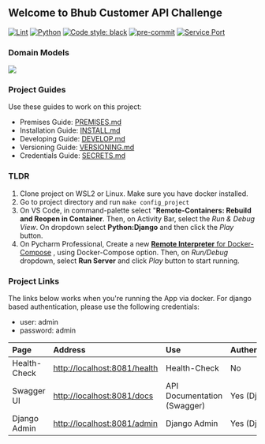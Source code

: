 ## Welcome to Bhub Customer API Challenge

[![Lint](https://github.com/chrismaille/bhub_challenge/workflows/pull_request/badge.svg)](https://github.com/chrismaille/bhub_challenge/actions)
[![Python](https://img.shields.io/badge/python-3.10-green)](https://www.python.org)
[![Code style: black](https://img.shields.io/badge/code%20style-black-000000.svg)](https://github.com/psf/black)
[![pre-commit](https://img.shields.io/badge/pre--commit-enabled-brightgreen?logo=pre-commit&logoColor=white)](https://github.com/pre-commit/pre-commit)
[![Service Port](https://img.shields.io/badge/Port-8081-yellow)]()

### Domain Models

[![](https://mermaid.ink/img/pako:eNrVVlFv2jAQ_itWnml_AG9A0g1BoYJ00iSk6LCv4JHYme1Mywj_fXZICjFk0t5aS1Gc7_vOPt-d7RwDKhkGwwBVyGGnINsIYtvkdR0vn6MVOVUPD9Xx_TsZheEqWq_JkOxBe9rK104my9dFfE_7Ps6penysKnIZlsosTzFDYW5MmuEak_FoMfuXnhzP364VBWeEFtrIDFVi-y-zC6mNIgZ-W7iLvXGlTSIgwy6ewg2MosjIDgVDRTbB82geDchTdH4v46_RahNcxKAUlCRHpaWANMmVFLLI9EXAwCBRuON2NjBcisQhVzxSnkHq3ikoZAkXNgqel5gBT7sQxdROt5fC91wbMIW2no8m8fSb9Xk8X05mUTggYTSP4ii8dt-NtE0lPSQKwS6h67fhGZ5p6xcYcoel1s7U7B2yyFk_yTBFn3TutEbbsou3-mv8h3WZ5FCmEphdcbxHIhXfcZsKG_OfBWrjJoR2yaeewu2tLmBModZ-ld2U4JNPXhlec3WGWs6UOVqvx9P5fLr4UufHJmz13U9Qq7_sjg-XiK2UKQFq-C_siXSz3_sjTakshPn_SG9BHHyiLmuHbxUIur9DNNN9mkD2VWpPgbrh7YPoucLcMcSph1JuSt-2c0jVIhcv5en-8Dxxl86niWN90Rx7SujlXgl1l-fg7nXxwRfctmAQ2B1k7xFmfxDqAGwCs7enySYY2i4DdXDnzsnqztNGjBupguEbpBoHARRGrktBg6FRBbai5j-jUZ3-Ak9Bm0A)](https://mermaid.live/edit#pako:eNrVVlFv2jAQ_itWnml_AG9A0g1BoYJ00iSk6LCv4JHYme1Mywj_fXZICjFk0t5aS1Gc7_vOPt-d7RwDKhkGwwBVyGGnINsIYtvkdR0vn6MVOVUPD9Xx_TsZheEqWq_JkOxBe9rK104my9dFfE_7Ps6penysKnIZlsosTzFDYW5MmuEak_FoMfuXnhzP364VBWeEFtrIDFVi-y-zC6mNIgZ-W7iLvXGlTSIgwy6ewg2MosjIDgVDRTbB82geDchTdH4v46_RahNcxKAUlCRHpaWANMmVFLLI9EXAwCBRuON2NjBcisQhVzxSnkHq3ikoZAkXNgqel5gBT7sQxdROt5fC91wbMIW2no8m8fSb9Xk8X05mUTggYTSP4ii8dt-NtE0lPSQKwS6h67fhGZ5p6xcYcoel1s7U7B2yyFk_yTBFn3TutEbbsou3-mv8h3WZ5FCmEphdcbxHIhXfcZsKG_OfBWrjJoR2yaeewu2tLmBModZ-ld2U4JNPXhlec3WGWs6UOVqvx9P5fLr4UufHJmz13U9Qq7_sjg-XiK2UKQFq-C_siXSz3_sjTakshPn_SG9BHHyiLmuHbxUIur9DNNN9mkD2VWpPgbrh7YPoucLcMcSph1JuSt-2c0jVIhcv5en-8Dxxl86niWN90Rx7SujlXgl1l-fg7nXxwRfctmAQ2B1k7xFmfxDqAGwCs7enySYY2i4DdXDnzsnqztNGjBupguEbpBoHARRGrktBg6FRBbai5j-jUZ3-Ak9Bm0A)

### Project Guides

Use these guides to work on this project:

* Premises Guide: [PREMISES.md](docs/PREMISES.md)
* Installation Guide: [INSTALL.md](docs/INSTALL.md)
* Developing Guide: [DEVELOP.md](docs/DEVELOP.md)
* Versioning Guide: [VERSIONING.md](docs/VERSIONING.md)
* Credentials Guide: [SECRETS.md](docs/SECRETS.md)

### TLDR
1. Clone project on WSL2 or Linux. Make sure you have docker installed.
2. Go to project directory and run `make config_project`
3. On VS Code, in command-palette select "**Remote-Containers: Rebuild and Reopen in
   Container**. Then, on Activity Bar, select the *Run & Debug View*. On dropdown select
   **Python:Django** and then click the _Play_ button.
4. On Pycharm Professional, Create a new
   [**Remote Interpreter** for Docker-Compose](https://www.jetbrains.com/help/pycharm/using-docker-as-a-remote-interpreter.html)
   , using Docker-Compose option. Then, on *Run/Debug* dropdown, select **Run Server** and click _Play_ button to start running.

### Project Links

The links below works when you're running the App via docker. For django based authentication, please use the
following credentials:

* user: admin
* password: admin

| Page         | Address                                                      | Use                         | Authenticated |
|:-------------|:-------------------------------------------------------------|:----------------------------|:--------------|
| Health-Check | [http://localhost:8081/health](http://localhost:8081/health) | Health-Check                | No            |
| Swagger UI   | [http://localhost:8081/docs](http://localhost:8081/docs)     | API Documentation (Swagger) | Yes (Django)  |
| Django Admin | [http://localhost:8081/admin](http://localhost:8081/admin)   | Django Admin                | Yes (Django)  |
